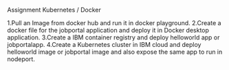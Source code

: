 Assignment Kubernetes / Docker 

1.Pull an Image from docker hub and run it in docker playground. 
2.Create a docker file for the jobportal application and deploy it in Docker desktop application. 
3.Create a IBM container registry and deploy helloworld app or jobportalapp. 
4.Create a Kubernetes cluster in IBM cloud and deploy helloworld image or jobportal image and also expose the same app to run in nodeport.